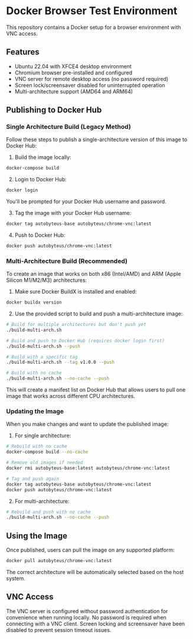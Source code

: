 # Docker Browser Test Environment

This repository contains a Docker setup for a browser environment with VNC access.

## Features
- Ubuntu 22.04 with XFCE4 desktop environment
- Chromium browser pre-installed and configured
- VNC server for remote desktop access (no password required)
- Screen lock/screensaver disabled for uninterrupted operation
- Multi-architecture support (AMD64 and ARM64)

## Publishing to Docker Hub

### Single Architecture Build (Legacy Method)

Follow these steps to publish a single-architecture version of this image to Docker Hub:

1. Build the image locally:
```bash
docker-compose build
```

2. Login to Docker Hub:
```bash
docker login
```
You'll be prompted for your Docker Hub username and password.

3. Tag the image with your Docker Hub username:
```bash
docker tag autobyteus-base autobyteus/chrome-vnc:latest
```

4. Push to Docker Hub:
```bash
docker push autobyteus/chrome-vnc:latest
```

### Multi-Architecture Build (Recommended)

To create an image that works on both x86 (Intel/AMD) and ARM (Apple Silicon M1/M2/M3) architectures:

1. Make sure Docker BuildX is installed and enabled:
```bash
docker buildx version
```

2. Use the provided script to build and push a multi-architecture image:
```bash
# Build for multiple architectures but don't push yet
./build-multi-arch.sh

# Build and push to Docker Hub (requires docker login first)
./build-multi-arch.sh --push

# Build with a specific tag
./build-multi-arch.sh --tag v1.0.0 --push

# Build with no cache
./build-multi-arch.sh --no-cache --push
```

This will create a manifest list on Docker Hub that allows users to pull one image that works across different CPU architectures.

### Updating the Image

When you make changes and want to update the published image:

1. For single architecture:
```bash
# Rebuild with no cache
docker-compose build --no-cache

# Remove old images if needed
docker rmi autobyteus-base:latest autobyteus/chrome-vnc:latest

# Tag and push again
docker tag autobyteus-base autobyteus/chrome-vnc:latest
docker push autobyteus/chrome-vnc:latest
```

2. For multi-architecture:
```bash
# Rebuild and push with no cache
./build-multi-arch.sh --no-cache --push
```

## Using the Image

Once published, users can pull the image on any supported platform:

```bash
docker pull autobyteus/chrome-vnc:latest
```

The correct architecture will be automatically selected based on the host system.

## VNC Access

The VNC server is configured without password authentication for convenience when running locally. No password is required when connecting with a VNC client. Screen locking and screensaver have been disabled to prevent session timeout issues.
